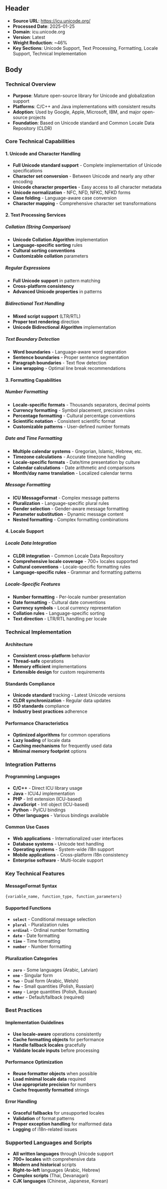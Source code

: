 ## Header
- **Source URL**: https://icu.unicode.org/
- **Processed Date**: 2025-01-25
- **Domain**: icu.unicode.org
- **Version**: Latest
- **Weight Reduction**: ~46%
- **Key Sections**: Unicode Support, Text Processing, Formatting, Locale Support, Technical Implementation

## Body

### Technical Overview
- **Purpose**: Mature open-source library for Unicode and globalization support
- **Platforms**: C/C++ and Java implementations with consistent results
- **Adoption**: Used by Google, Apple, Microsoft, IBM, and major open-source projects
- **Foundation**: Based on Unicode standard and Common Locale Data Repository (CLDR)

### Core Technical Capabilities

#### 1. Unicode and Character Handling
- **Full Unicode standard support** - Complete implementation of Unicode specifications
- **Character set conversion** - Between Unicode and nearly any other encoding
- **Unicode character properties** - Easy access to all character metadata
- **Unicode normalization** - NFC, NFD, NFKC, NFKD forms
- **Case folding** - Language-aware case conversion
- **Character mapping** - Comprehensive character set transformations

#### 2. Text Processing Services

##### Collation (String Comparison)
- **Unicode Collation Algorithm** implementation
- **Language-specific sorting** rules
- **Cultural sorting conventions** 
- **Customizable collation** parameters

##### Regular Expressions
- **Full Unicode support** in pattern matching
- **Cross-platform consistency**
- **Advanced Unicode properties** in patterns

##### Bidirectional Text Handling
- **Mixed script support** (LTR/RTL)
- **Proper text rendering** direction
- **Unicode Bidirectional Algorithm** implementation

##### Text Boundary Detection
- **Word boundaries** - Language-aware word separation
- **Sentence boundaries** - Proper sentence segmentation
- **Paragraph boundaries** - Text flow detection
- **Line wrapping** - Optimal line break recommendations

#### 3. Formatting Capabilities

##### Number Formatting
- **Locale-specific formats** - Thousands separators, decimal points
- **Currency formatting** - Symbol placement, precision rules
- **Percentage formatting** - Cultural percentage conventions
- **Scientific notation** - Consistent scientific format
- **Customizable patterns** - User-defined number formats

##### Date and Time Formatting
- **Multiple calendar systems** - Gregorian, Islamic, Hebrew, etc.
- **Timezone calculations** - Accurate timezone handling
- **Locale-specific formats** - Date/time presentation by culture
- **Calendar calculations** - Date arithmetic and comparisons
- **Month/day name translation** - Localized calendar terms

##### Message Formatting
- **ICU MessageFormat** - Complex message patterns
- **Pluralization** - Language-specific plural rules
- **Gender selection** - Gender-aware message formatting
- **Parameter substitution** - Dynamic message content
- **Nested formatting** - Complex formatting combinations

#### 4. Locale Support

##### Locale Data Integration
- **CLDR integration** - Common Locale Data Repository
- **Comprehensive locale coverage** - 700+ locales supported
- **Cultural conventions** - Locale-specific formatting rules
- **Language-specific rules** - Grammar and formatting patterns

##### Locale-Specific Features
- **Number formatting** - Per-locale number presentation
- **Date formatting** - Cultural date conventions
- **Currency symbols** - Local currency representation
- **Collation rules** - Language-specific sorting
- **Text direction** - LTR/RTL handling per locale

### Technical Implementation

#### Architecture
- **Consistent cross-platform** behavior
- **Thread-safe** operations
- **Memory efficient** implementations  
- **Extensible design** for custom requirements

#### Standards Compliance
- **Unicode standard** tracking - Latest Unicode versions
- **CLDR synchronization** - Regular data updates
- **ISO standards** compliance
- **Industry best practices** adherence

#### Performance Characteristics
- **Optimized algorithms** for common operations
- **Lazy loading** of locale data
- **Caching mechanisms** for frequently used data
- **Minimal memory footprint** options

### Integration Patterns

#### Programming Languages
- **C/C++** - Direct ICU library usage
- **Java** - ICU4J implementation
- **PHP** - Intl extension (ICU-based)
- **JavaScript** - Intl object (ICU-based)
- **Python** - PyICU bindings
- **Other languages** - Various bindings available

#### Common Use Cases
- **Web applications** - Internationalized user interfaces
- **Database systems** - Unicode text handling
- **Operating systems** - System-wide i18n support
- **Mobile applications** - Cross-platform i18n consistency
- **Enterprise software** - Multi-locale support

### Key Technical Features

#### MessageFormat Syntax
```
{variable_name, function_type, function_parameters}
```

#### Supported Functions
- **`select`** - Conditional message selection
- **`plural`** - Pluralization rules
- **`ordinal`** - Ordinal number formatting  
- **`date`** - Date formatting
- **`time`** - Time formatting
- **`number`** - Number formatting

#### Pluralization Categories
- **`zero`** - Some languages (Arabic, Latvian)
- **`one`** - Singular form
- **`two`** - Dual form (Arabic, Welsh)
- **`few`** - Small quantities (Polish, Russian)
- **`many`** - Large quantities (Polish, Russian)  
- **`other`** - Default/fallback (required)

### Best Practices

#### Implementation Guidelines
- **Use locale-aware** operations consistently
- **Cache formatting objects** for performance
- **Handle fallback locales** gracefully
- **Validate locale inputs** before processing

#### Performance Optimization
- **Reuse formatter objects** when possible
- **Load minimal locale data** required
- **Use appropriate precision** for numbers
- **Cache frequently formatted** strings

#### Error Handling
- **Graceful fallbacks** for unsupported locales
- **Validation** of format patterns
- **Proper exception handling** for malformed data
- **Logging** of i18n-related issues

### Supported Languages and Scripts
- **All written languages** through Unicode support
- **700+ locales** with comprehensive data
- **Modern and historical** scripts
- **Right-to-left** languages (Arabic, Hebrew)
- **Complex scripts** (Thai, Devanagari)
- **CJK languages** (Chinese, Japanese, Korean)